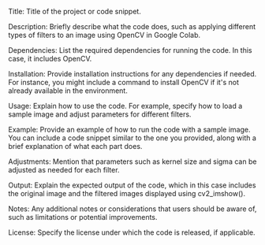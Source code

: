 Title: Title of the project or code snippet.

Description: Briefly describe what the code does, such as applying different types of filters to an image using OpenCV in Google Colab.

Dependencies: List the required dependencies for running the code. In this case, it includes OpenCV.

Installation: Provide installation instructions for any dependencies if needed. For instance, you might include a command to install OpenCV if it's not already available in the environment.

Usage: Explain how to use the code. For example, specify how to load a sample image and adjust parameters for different filters.

Example: Provide an example of how to run the code with a sample image. You can include a code snippet similar to the one you provided, along with a brief explanation of what each part does.

Adjustments: Mention that parameters such as kernel size and sigma can be adjusted as needed for each filter.

Output: Explain the expected output of the code, which in this case includes the original image and the filtered images displayed using cv2_imshow().

Notes: Any additional notes or considerations that users should be aware of, such as limitations or potential improvements.

License: Specify the license under which the code is released, if applicable.
